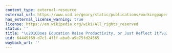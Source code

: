 ```yaml
---
content_type: external-resource
external_url: https://www.ucd.ie/geary/static/publications/workingpapers/isscwp2003prod.pdf
has_external_license_warning: true
license: https://en.wikipedia.org/wiki/All_rights_reserved
status: ''
title: "\u201CDoes Education Raise Productivity, or Just Reflect It?\u201D (PDF)"
uid: 64449f69-d7c1-4f1f-aba0-a9e75fd24565
wayback_url: ''
---
```

